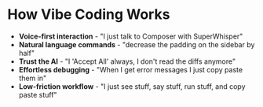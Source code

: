 # How Vibe Coding Works

- **Voice-first interaction** - "I just talk to Composer with SuperWhisper"
- **Natural language commands** - "decrease the padding on the sidebar by half"
- **Trust the AI** - "I 'Accept All' always, I don't read the diffs anymore"
- **Effortless debugging** - "When I get error messages I just copy paste them in"
- **Low-friction workflow** - "I just see stuff, say stuff, run stuff, and copy paste stuff"
